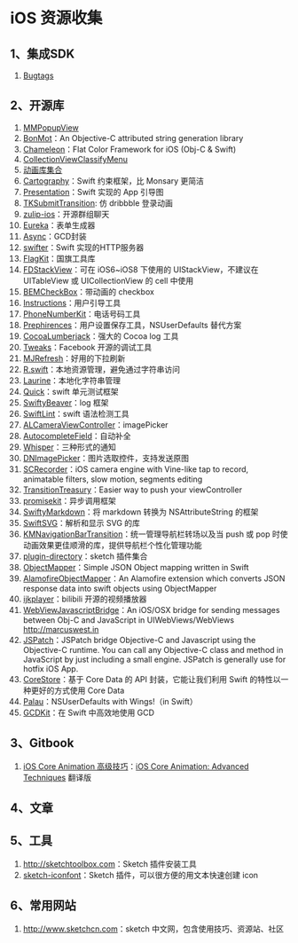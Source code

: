 # iOS 资源收集
## 1、集成SDK
1. [Bugtags](https://bugtags.com)

## 2、开源库
1. [MMPopupView](https://github.com/adad184/MMPopupView)
2. [BonMot](https://github.com/Raizlabs/BonMot)：An Objective-C attributed string generation library
3. [Chameleon](https://github.com/ViccAlexander/Chameleon)：Flat Color Framework for iOS (Obj-C & Swift)
4. [CollectionViewClassifyMenu](https://github.com/ChenYilong/CollectionViewClassifyMenu)
5. [动画库集合](https://github.com/sxyx2008/awesome-ios-animation)
6. [Cartography](https://github.com/robb/Cartography)：Swift 约束框架，比 Monsary 更简洁
7. [Presentation](https://github.com/hyperoslo/Presentation)：Swift 实现的 App 引导图
8. [TKSubmitTransition](https://github.com/entotsu/TKSubmitTransition): 仿 dribbble 登录动画
9. [zulip-ios](https://github.com/zulip/zulip-ios)：开源群组聊天
10. [Eureka](https://github.com/xmartlabs/Eureka)：表单生成器
11. [Async](https://github.com/duemunk/Async)：GCD封装
12. [swifter](https://github.com/glock45/swifter)：Swift 实现的HTTP服务器
13. [FlagKit](https://github.com/madebybowtie/FlagKit)：国旗工具库
14. [FDStackView](https://github.com/forkingdog/FDStackView)：可在 iOS6~iOS8 下使用的 UIStackView，不建议在 UITableView 或 UICollectionView 的 cell 中使用
15. [BEMCheckBox](https://github.com/Boris-Em/BEMCheckBox)：带动画的 checkbox
16. [Instructions](https://github.com/ephread/Instructions)：用户引导工具
17. [PhoneNumberKit](https://github.com/marmelroy/PhoneNumberKit)：电话号码工具
18. [Prephirences](https://github.com/phimage/Prephirences)：用户设置保存工具，NSUserDefaults 替代方案
19. [CocoaLumberjack](https://github.com/CocoaLumberjack/CocoaLumberjack)：强大的 Cocoa log 工具
20. [Tweaks](https://github.com/facebook/Tweaks)：Facebook 开源的调试工具
21. [MJRefresh](https://github.com/CoderMJLee/MJRefresh)：好用的下拉刷新
22. [R.swift](https://github.com/mac-cain13/R.swift)：本地资源管理，避免通过字符串访问
23. [Laurine](https://github.com/JiriTrecak/Laurine)：本地化字符串管理
24. [Quick](https://github.com/Quick/Quick)：swift 单元测试框架
25. [SwiftyBeaver](https://github.com/SwiftyBeaver/SwiftyBeaver)：log 框架
26. [SwiftLint](https://github.com/realm/SwiftLint)：swift 语法检测工具
27. [ALCameraViewController](https://github.com/AlexLittlejohn/ALCameraViewController)：imagePicker
28. [AutocompleteField](https://github.com/filipstefansson/AutocompleteField)：自动补全
29. [Whisper](https://github.com/hyperoslo/Whisper)：三种形式的通知
30. [DNImagePicker](https://github.com/AwesomeDennis/DNImagePicker)：图片选取控件，支持发送原图
31. [SCRecorder](https://github.com/rFlex/SCRecorder)：iOS camera engine with Vine-like tap to record, animatable filters, slow motion, segments editing
32. [TransitionTreasury](https://github.com/DianQK/TransitionTreasury)：Easier way to push your viewController
33. [promisekit](https://github.com/mxcl/promisekit)：异步调用框架
34. [SwiftyMarkdown](https://github.com/SimonFairbairn/SwiftyMarkdown)：将 markdown 转换为 NSAttributeString 的框架
35. [SwiftSVG](https://github.com/mchoe/SwiftSVG)：解析和显示 SVG 的库
36. [KMNavigationBarTransition](https://github.com/MoZhouqi/KMNavigationBarTransition)：统一管理导航栏转场以及当 push 或 pop 时使动画效果更佳顺滑的库，提供导航栏个性化管理功能
37. [plugin-directory](https://github.com/sketchplugins/plugin-directory)：sketch 插件集合
38. [ObjectMapper](https://github.com/Hearst-DD/ObjectMapper)：Simple JSON Object mapping written in Swift
39. [AlamofireObjectMapper](https://github.com/tristanhimmelman/AlamofireObjectMapper)：An Alamofire extension which converts JSON response data into swift objects using ObjectMapper
40. [ijkplayer](https://github.com/Bilibili/ijkplayer)：bilibili 开源的视频播放器
41. [WebViewJavascriptBridge](https://github.com/marcuswestin/WebViewJavascriptBridge)：An iOS/OSX bridge for sending messages between Obj-C and JavaScript in UIWebViews/WebViews <http://marcuswest.in>
42. [JSPatch](https://github.com/bang590/JSPatch)：JSPatch bridge Objective-C and Javascript using the Objective-C runtime. You can call any Objective-C class and method in JavaScript by just including a small engine. JSPatch is generally use for hotfix iOS App.
43. [CoreStore](https://github.com/JohnEstropia/CoreStore)：基于 Core Data 的 API 封装，它能让我们利用 Swift 的特性以一种更好的方式使用 Core Data
44. [Palau](https://github.com/symentis/Palau)：NSUserDefaults with Wings!（in Swift）
45. [GCDKit](https://github.com/JohnEstropia/GCDKit)：在 Swift 中高效地使用 GCD

## 3、Gitbook

1. [iOS Core Animation 高级技巧](https://www.gitbook.com/book/zsisme/ios-/details)：[iOS Core Animation: Advanced Techniques](http://www.amazon.com/iOS-Core-Animation-Advanced-Techniques-ebook/dp/B00EHJCORC/ref=sr_1_1?ie=UTF8&qid=1423192842&sr=8-1&keywords=Core+Animation+Advanced+Techniques) 翻译版

## 4、文章

## 5、工具

1. <http://sketchtoolbox.com>：Sketch 插件安装工具
2. [sketch-iconfont](https://github.com/keremciu/sketch-iconfont)：Sketch 插件，可以很方便的用文本快速创建 icon

## 6、常用网站

1. <http://www.sketchcn.com>：sketch 中文网，包含使用技巧、资源站、社区